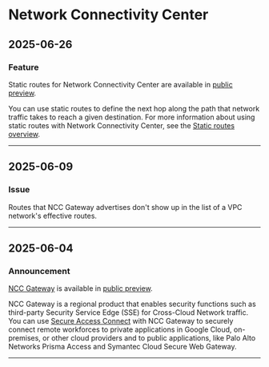 # Network Connectivity Center

## 2025-06-26

### Feature

Static routes for Network Connectivity Center are available in [public preview](https://cloud.google.com/products#product-launch-stages).

You can use static routes to define the next hop along the path that network traffic takes to reach a given destination. For more information about using static routes with Network Connectivity Center, see the
[Static routes overview](https://cloud.google.com/network-connectivity/docs/network-connectivity-center/concepts/static-routes-overview).

---
## 2025-06-09

### Issue

Routes that NCC Gateway advertises don't show up in the list of a VPC network's effective routes.

---
## 2025-06-04

### Announcement

[NCC Gateway](https://cloud.google.com/network-connectivity/docs/network-connectivity-center/concepts/ncc-gateway-overview) is available in [public preview](https://cloud.google.com/products#product-launch-stages).

NCC Gateway is a regional product that enables security functions such as third-party Security Service Edge (SSE) for Cross-Cloud Network traffic. You can use [Secure Access Connect](https://cloud.google.com/secure-access-connect/docs/overview) with NCC Gateway to securely connect remote workforces to private applications in Google Cloud, on-premises, or other cloud providers and to public applications, like Palo Alto Networks Prisma Access and Symantec Cloud Secure Web Gateway.

---
